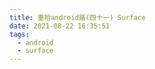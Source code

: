 ```yaml
---
title: 重拾android路(四十一) Surface
date: 2021-08-22 16:35:51
tags:
  - android
  - surface
---
```



<!--more-->